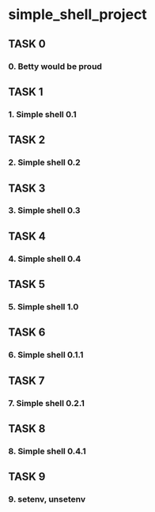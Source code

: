 # simple_shell_project


## TASK 0
### 0. Betty would be proud

## TASK 1
### 1. Simple shell 0.1

##  TASK 2
### 2. Simple shell 0.2

## TASK 3
### 3. Simple shell 0.3
## TASK 4
### 4. Simple shell 0.4
## TASK 5
### 5. Simple shell 1.0
## TASK 6
### 6. Simple shell 0.1.1
## TASK 7
### 7. Simple shell 0.2.1
## TASK 8
### 8. Simple shell 0.4.1
## TASK 9
### 9. setenv, unsetenv

